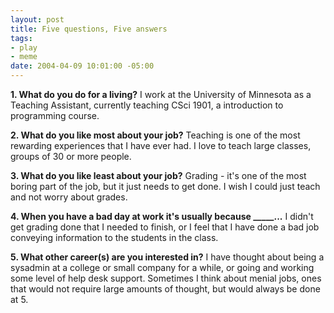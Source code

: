 ```yaml
--- 
layout: post
title: Five questions, Five answers
tags: 
- play
- meme
date: 2004-04-09 10:01:00 -05:00
---
```

<strong>1. What do you do for a living?</strong>
I work at the University of Minnesota as a Teaching Assistant, currently teaching CSci 1901, a introduction to programming course.

<strong>2. What do you like most about your job?</strong>
Teaching is one of the most rewarding experiences that I have ever had.  I love to teach large classes, groups of 30 or more people.

<strong>3. What do you like least about your job?</strong>
Grading - it's one of the most boring part of the job, but it just needs to get done. I wish I could just teach and not worry about grades.

<strong>4. When you have a bad day at work it's usually because _____...</strong>
I didn't get grading done that I needed to finish, or I feel that I have done a bad job conveying information to the students in the class.

<strong>5. What other career(s) are you interested in?</strong>
I have thought about being a sysadmin at a college or small company for a while, or going and working some level of help desk support.  Sometimes I think about menial jobs, ones that would not require large amounts of thought, but would always be done at 5.
